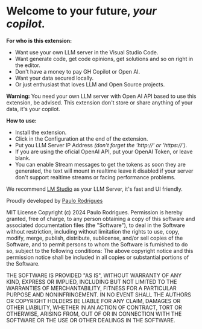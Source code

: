 # Welcome to your future, *your copilot.*

**For who is this extension:**
- Want use your own LLM server in the Visual Studio Code.
- Want generate code, get code opinions, get solutions and so on right in the editor.
- Don't have a money to pay GH Copilot or Open AI.
- Want your data secured locally.
- Or just enthusiast that loves LLM and Open Source projects.

**Warning:**
You need your own LLM server with Open AI API based to use this extension, be advised.
This extension don't store or share anything of your data, it's your copilot.

**How to use:**
- Install the extension.
- Click in the Configuration at the end of the extension.
- Put you LLM Server IP Address *(don't forget the 'http://' or 'https://')*.
- If you are using the oficial OpenAI API, put your OpenAI Token, or leave blank.
- You can enable Stream messages to get the tokens as soon they are generated, the text will mount in realtime leave it disabled if your server don't support realtime streams or facing performance problems.

We recommend [LM Studio](https://lmstudio.ai/) as your LLM Server, it's fast and UI friendly.

Proudly developed by [Paulo Rodrigues](https://github.com/PauloRodrigues33)

MIT License Copyright (c) 2024 Paulo Rodrigues. 
Permission is hereby granted, free of charge, to any person obtaining a copy of this software and associated documentation files (the "Software"), to deal in the Software without restriction, including without limitation the rights to use, copy, modify, merge, publish, distribute, sublicense, and/or sell copies of the Software, and to permit persons to whom the Software is furnished to do so, subject to the following conditions: The above copyright notice and this permission notice shall be included in all copies or substantial portions of the Software. 

THE SOFTWARE IS PROVIDED "AS IS", WITHOUT WARRANTY OF ANY KIND, EXPRESS OR IMPLIED, INCLUDING BUT NOT LIMITED TO THE WARRANTIES OF MERCHANTABILITY, FITNESS FOR A PARTICULAR PURPOSE AND NONINFRINGEMENT. IN NO EVENT SHALL THE AUTHORS OR COPYRIGHT HOLDERS BE LIABLE FOR ANY CLAIM, DAMAGES OR OTHER LIABILITY, WHETHER IN AN ACTION OF CONTRACT, TORT OR OTHERWISE, ARISING FROM, OUT OF OR IN CONNECTION WITH THE SOFTWARE OR THE USE OR OTHER DEALINGS IN THE SOFTWARE.